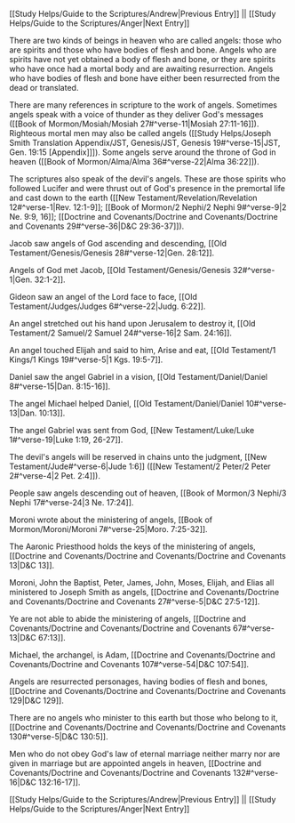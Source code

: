 [[Study Helps/Guide to the Scriptures/Andrew|Previous Entry]]  ||  [[Study Helps/Guide to the Scriptures/Anger|Next Entry]]

 There are two kinds of beings in heaven who are called angels: those who are spirits and those who have bodies of flesh and bone. Angels who are spirits have not yet obtained a body of flesh and bone, or they are spirits who have once had a mortal body and are awaiting resurrection. Angels who have bodies of flesh and bone have either been resurrected from the dead or translated.

 There are many references in scripture to the work of angels. Sometimes angels speak with a voice of thunder as they deliver God's messages ([[Book of Mormon/Mosiah/Mosiah 27#^verse-11|Mosiah 27:11-16]]). Righteous mortal men may also be called angels ([[Study Helps/Joseph Smith Translation Appendix/JST, Genesis/JST, Genesis 19#^verse-15|JST, Gen. 19:15 [Appendix]]]). Some angels serve around the throne of God in heaven ([[Book of Mormon/Alma/Alma 36#^verse-22|Alma 36:22]]).

 The scriptures also speak of the devil's angels. These are those spirits who followed Lucifer and were thrust out of God's presence in the premortal life and cast down to the earth ([[New Testament/Revelation/Revelation 12#^verse-1|Rev. 12:1-9]]; [[Book of Mormon/2 Nephi/2 Nephi 9#^verse-9|2 Ne. 9:9, 16]]; [[Doctrine and Covenants/Doctrine and Covenants/Doctrine and Covenants 29#^verse-36|D&C 29:36-37]]).

 Jacob saw angels of God ascending and descending, [[Old Testament/Genesis/Genesis 28#^verse-12|Gen. 28:12]].

 Angels of God met Jacob, [[Old Testament/Genesis/Genesis 32#^verse-1|Gen. 32:1-2]].

 Gideon saw an angel of the Lord face to face, [[Old Testament/Judges/Judges 6#^verse-22|Judg. 6:22]].

 An angel stretched out his hand upon Jerusalem to destroy it, [[Old Testament/2 Samuel/2 Samuel 24#^verse-16|2 Sam. 24:16]].

 An angel touched Elijah and said to him, Arise and eat, [[Old Testament/1 Kings/1 Kings 19#^verse-5|1 Kgs. 19:5-7]].

 Daniel saw the angel Gabriel in a vision, [[Old Testament/Daniel/Daniel 8#^verse-15|Dan. 8:15-16]].

 The angel Michael helped Daniel, [[Old Testament/Daniel/Daniel 10#^verse-13|Dan. 10:13]].

 The angel Gabriel was sent from God, [[New Testament/Luke/Luke 1#^verse-19|Luke 1:19, 26-27]].

 The devil's angels will be reserved in chains unto the judgment, [[New Testament/Jude#^verse-6|Jude 1:6]] ([[New Testament/2 Peter/2 Peter 2#^verse-4|2 Pet. 2:4]]).

 People saw angels descending out of heaven, [[Book of Mormon/3 Nephi/3 Nephi 17#^verse-24|3 Ne. 17:24]].

 Moroni wrote about the ministering of angels, [[Book of Mormon/Moroni/Moroni 7#^verse-25|Moro. 7:25-32]].

 The Aaronic Priesthood holds the keys of the ministering of angels, [[Doctrine and Covenants/Doctrine and Covenants/Doctrine and Covenants 13|D&C 13]].

 Moroni, John the Baptist, Peter, James, John, Moses, Elijah, and Elias all ministered to Joseph Smith as angels, [[Doctrine and Covenants/Doctrine and Covenants/Doctrine and Covenants 27#^verse-5|D&C 27:5-12]].

 Ye are not able to abide the ministering of angels, [[Doctrine and Covenants/Doctrine and Covenants/Doctrine and Covenants 67#^verse-13|D&C 67:13]].

 Michael, the archangel, is Adam, [[Doctrine and Covenants/Doctrine and Covenants/Doctrine and Covenants 107#^verse-54|D&C 107:54]].

 Angels are resurrected personages, having bodies of flesh and bones, [[Doctrine and Covenants/Doctrine and Covenants/Doctrine and Covenants 129|D&C 129]].

 There are no angels who minister to this earth but those who belong to it, [[Doctrine and Covenants/Doctrine and Covenants/Doctrine and Covenants 130#^verse-5|D&C 130:5]].

 Men who do not obey God's law of eternal marriage neither marry nor are given in marriage but are appointed angels in heaven, [[Doctrine and Covenants/Doctrine and Covenants/Doctrine and Covenants 132#^verse-16|D&C 132:16-17]].

[[Study Helps/Guide to the Scriptures/Andrew|Previous Entry]]  ||  [[Study Helps/Guide to the Scriptures/Anger|Next Entry]]